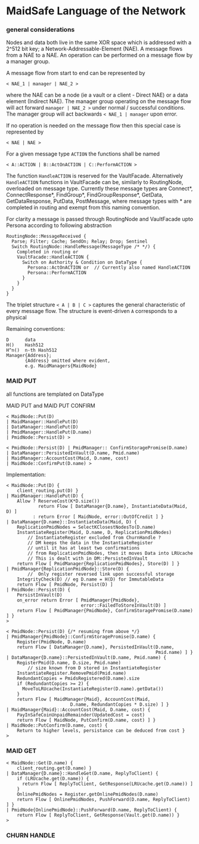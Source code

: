 
# MaidSafe Language of the Network

### general considerations

Nodes and data both live in the same XOR space which is addressed with a 2^512 bit key; a Network-Addressable-Element (NAE).  A message flows from a NAE to a NAE.  An operation can be performed on a message flow by a manager group.

A message flow from start to end can be represented by

    < NAE_1 | manager | NAE_2 >

where the NAE can be a node (ie a vault or a client - Direct NAE) or a data element (Indirect NAE).  The manager group operating on the message flow will act forward `manager | NAE_2 >` under normal / successful conditions.  The manager group will act backwards `< NAE_1 | manager` upon error.

If no operation is needed on the message flow then this special case is represented by

    < NAE | NAE >

For a given message type `ACTION` the functions shall be named

    < A::ACTION | B::ActOnACTION | C::PerformACTION >

The function `HandleACTION` is reserved for the VaultFacade.  Alternatively `HandleACTION` functions in VaultFacade can be, similarly to RoutingNode, overloaded on message type.  Currently these message types are Connect\*, ConnectResponse\*, FindGroup\*, FindGroupResponse\*, GetData, GetDataResponse, PutData, PostMessage, where message types with \* are completed in routing and exempt from this naming convention.

For clarity a message is passed through RoutingNode and VaultFacade upto Persona according to following abstraction

    RoutingNode::MessageReceived {
      Parse; Filter; Cache; SendOn; Relay; Drop; Sentinel
      Switch RoutingNode::HandleMessage(MessageType /* */) {
        Completed in routing or
        VaultFacade::HandleACTION {
          Switch on Authority & Condition on DataType {
            Persona::ActOnACTION or  // Currently also named HandleACTION
            Persona::PerformACTION
          }
        }
      }
    }


The triplet structure `< A | B | C >` captures the general characteristic of every message flow.  The structure is event-driven  `A` corresponds to a physical 

Remaining conventions:

    D      data
    H()    Hash512
    H^n()  n-th Hash512
    Manager{Address};
           {Address} omitted where evident,
           e.g. MaidManagers{MaidNode}


### MAID PUT
all functions are templated on DataType

MAID PUT and MAID PUT CONFIRM

    < MaidNode::Put(D)
    | MaidManager::HandlePut(D)
    | DataManager::HandlePut(D)
    | PmidManager::HandlePut(D.name)
    | PmidNode::Persist(D) >

    < PmidNode::Persist(D) | PmidManager:: ConfirmStoragePromise(D.name)
    | DataManager::PersistedInVault(D.name, Pmid.name)
    | MaidManager::AccountCost(Maid, D.name, cost)
    | MaidNode::ConfirmPut(D.name) >


Implementation:

    < MaidNode::Put(D) {
        client_routing.put(D) }
    | MaidManager::HandlePut(D) {
        Allow ? ReserveCost(K*D.size())
                return Flow [ DataManager{D.name}, InstantiateData(Maid, D) ]
              : return Error [ MaidNode, error::OutOfCredit ] }
    | DataManager{D.name}::InstantiateData(Maid, D) {
        ReplicationPmidNodes = SelectKClosestNodesTo(D.name)
        InstantiateRegister(Maid, D.name, D, ReplicationPmidNodes)
            // InstantiateRegister excluded from ChurnHandle ?
            // DM keeps the data in the InstantiateRegister
            // until it has at least two confirmations
            // from ReplicationPmidNodes, then it moves Data into LRUcache
            // This is dealt with in DM::PersistedInVault
        return Flow [ PmidManager{ReplicationPmidNodes}, Store(D) ] }
    | PmidManager{ReplicationPmidNode}::Store(D) {
            //  Only register reversed link upon successful storage
        IntegrityCheck(D) // eg D.name = H(D) for ImmutableData
        return Flow [ PmidNode, Persist(D) ]
    | PmidNode::Persist(D) {
        PersistInVault(D)
        on_error return Error [ PmidManager{PmidNode},
                                error::FailedToStoreInVault(D) ]
        return Flow [ PmidManager{PmidNode}, ConfirmStoragePromise(D.name) ] }
    >

    < PmidNode::Persist(D) {/* resuming from above */}
    | PmidManager{PmidNode}::ConfirmStoragePromise(D.name) {
        Register(PmidNode, D.name)
        return Flow [ DataManager{D.name}, PersistedInVault(D.name,
                                                            Pmid.name) ] }
    | DataManager{D.name}::PersistedInVault(D.name, Pmid.name) {
        RegisterPmid(D.name, D.size, Pmid.name)
            // size known from D stored in InstantiateRegister
        InstantiateRegister.RemovePmid(Pmid.name)
        RedundantCopies = PmidsRegistered(D.name).size
        if (RedundantCopies >= 2) {
          MoveToLRUcache(InstantiateRegister(D.name).getData())
        }
        return Flow [ MaidManager{Maid}, AccountCost(Maid,
                            D.name, RedundantCopies * D.size) ] }
    | MaidManager{Maid}::AccountCost(Maid, D.name, cost) {
        PayInSafeCoinUnpaidRemainder(UpdatedCost = cost)
        return Flow [ MaidNode, PutConfirm(D.name, cost) ] }
    | MaidNode::PutConfirm(D.name, cost) {
        Return to higher levels, persistance can be deduced from cost }
    >

### MAID GET

    < MaidNode::Get(D.name) {
        client_routing.get(D.name) }
    | DataManager{D.name}::HandleGet(D.name, ReplyToClient) {
        if (LRUcache.get(D.name)) {
          return Flow [ ReplyToClient, GetResponse(LRUcache.get(D.name)) ]
        }
        OnlinePmidNodes = Register.getOnlinePmidNodes(D.name)
        return Flow [ OnlinePmidNodes, PushForward(D.name, ReplyToClient) ] }
    | PmidNode{OnlinePmidNode}::PushForward(D.name, ReplyToClient) {
        return Flow [ ReplyToClient, GetResponse(Vault.get(D.name)) }
    >

### CHURN HANDLE
